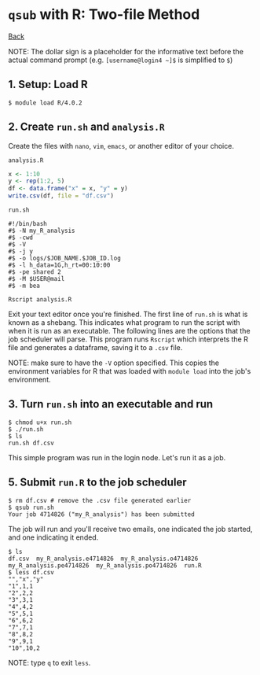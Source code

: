 # `qsub` with R: Two-file Method
[Back](README.md)

NOTE: The dollar sign is a placeholder for the informative text before the actual command prompt (e.g. `[username@login4 ~]$` is simplified to `$`)

## 1. Setup: Load R
```console
$ module load R/4.0.2
```

## 2. Create `run.sh` and `analysis.R`
Create the files with `nano`, `vim`, `emacs`, or another editor of your choice.

`analysis.R`
```R
x <- 1:10
y <- rep(1:2, 5)
df <- data.frame("x" = x, "y" = y)
write.csv(df, file = "df.csv")
```

`run.sh`
```shell
#!/bin/bash
#$ -N my_R_analysis
#$ -cwd
#$ -V
#$ -j y
#$ -o logs/$JOB_NAME.$JOB_ID.log
#$ -l h_data=1G,h_rt=00:10:00
#$ -pe shared 2
#$ -M $USER@mail
#$ -m bea

Rscript analysis.R
```
Exit your text editor once you're finished. The first line of `run.sh` is what is known as a shebang. This indicates what program to run the script with when it is run as an executable. The following lines are the options that the job scheduler will parse. This program runs `Rscript` which interprets the R file and generates a dataframe, saving it to a `.csv` file.

NOTE: make sure to have the `-V` option specified. This copies the environment variables for R that was loaded with `module load` into the job's environment.

## 3. Turn `run.sh` into an executable and run
```console
$ chmod u+x run.sh
$ ./run.sh
$ ls
run.sh df.csv
```
This simple program was run in the login node. Let's run it as a job.

## 5. Submit `run.R` to the job scheduler
```console
$ rm df.csv # remove the .csv file generated earlier
$ qsub run.sh
Your job 4714826 ("my_R_analysis") has been submitted
```
The job will run and you'll receive two emails, one indicated the job started, and one indicating it ended.
```console
$ ls
df.csv  my_R_analysis.e4714826  my_R_analysis.o4714826  my_R_analysis.pe4714826  my_R_analysis.po4714826  run.R
$ less df.csv
"","x","y"
"1",1,1
"2",2,2
"3",3,1
"4",4,2
"5",5,1
"6",6,2
"7",7,1
"8",8,2
"9",9,1
"10",10,2
```
NOTE: type `q` to exit `less`.